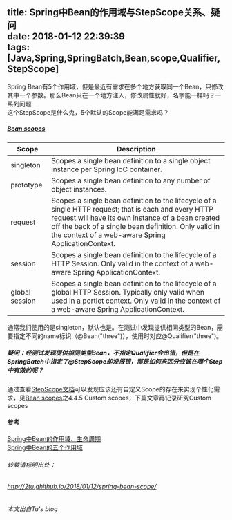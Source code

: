 title: Spring中Bean的作用域与StepScope关系、疑问  
date: 2018-01-12 22:39:39  
tags: [Java,Spring,SpringBatch,Bean,scope,Qualifier,StepScope]
---
Spring Bean有5个作用域，但是最近有需求在多个地方获取同一个Bean，只修改其中一个参数。那么Bean只在一个地方注入，修改属性就好，名字能一样吗？一系列问题  
这个StepScope是什么鬼，5个默认的Scope能满足需求吗？  
<!--more--> 
##### [Bean scopes](https://docs.spring.io/spring/docs/3.0.0.M3/reference/html/ch04s04.html)

| Scope	| Description |
| -------- | ----- |
| singleton | Scopes a single bean definition to a single object instance per Spring IoC container. |
| prototype| Scopes a single bean definition to any number of object instances. |
| request | Scopes a single bean definition to the lifecycle of a single HTTP request; that is each and every HTTP request will have its own instance of a bean created off the back of a single bean definition. Only valid in the context of a web-aware Spring ApplicationContext. |
| session | Scopes a single bean definition to the lifecycle of a HTTP Session. Only valid in the context of a web-aware Spring ApplicationContext. | 
| global session|Scopes a single bean definition to the lifecycle of a global HTTP Session. Typically only valid when used in a portlet context. Only valid in the context of a web-aware Spring ApplicationContext. |

通常我们使用的是singleton，默认也是。在测试中发现提供相同类型的Bean，需要指定不同的name标识（@Bean("three")），使用时对应@Qualifier("three")。  
##### 疑问：经测试发现提供相同类型Bean，不指定Qualifier会出错，但是在SpringBatch中指定了@StepScope却没报错，那是如何来区分应该在哪个Step中有效的呢？  
通过查看[StepScope文档](https://docs.spring.io/spring-batch/4.0.x/api/org/springframework/batch/core/configuration/annotation/StepScope.html)可以发现应该还有自定义Scope的存在来实现个性化需求，见[Bean scopes](https://docs.spring.io/spring/docs/3.0.0.M3/reference/html/ch04s04.html)之4.4.5 Custom scopes，下篇文章再记录研究Custom scopes

#### 参考   
[Spring中Bean的作用域、生命周期](https://www.cnblogs.com/zhanglei93/p/6231882.html)  
[Spring中Bean的五个作用域](http://blog.csdn.net/u011468990/article/details/49995865)  

###### 转载请标明出处： 
###### http://2tu.ghithub.io/2018/01/12/spring-bean-scope/ 
###### 本文出自Tu's blog